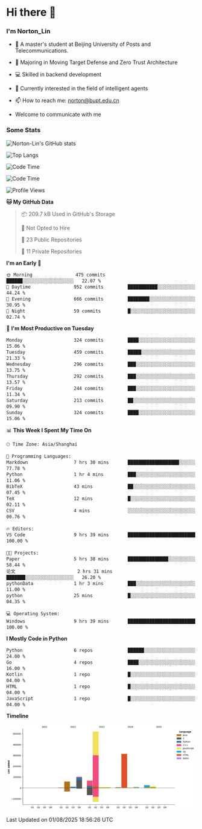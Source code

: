 
# Hi there 👋

### I'm Norton_Lin
- 🏫 A master's student at Beijing University of Posts and Telecommunications.
- 🌱 Majoring in Moving Target Defense and Zero Trust Architecture
- 💻 Skilled in backend development
- 🤖 Currently interested in the field of intelligent agents
- 📫 How to reach me: [norton@bupt.edu.cn](mailto:norton@bupt.edu.cn)

- Welcome to communicate with me

### Some Stats
![Norton-Lin's GitHub stats](https://github-readme-stats.vercel.app/api?username=Norton-Lin&count_private=true&show_icons=true&theme=radical)

![Top Langs](https://github-readme-stats.vercel.app/api/top-langs/?username=Norton-Lin&langs_count=10&layout=compact)

![Code Time](https://github-readme-stats.vercel.app/api/wakatime?username=Norton_Lin)

<!--START_SECTION:waka-->
![Code Time](http://img.shields.io/badge/Code%20Time-1%2C016%20hrs%2017%20mins-blue)

![Profile Views](http://img.shields.io/badge/Profile%20Views-3-blue)

**🐱 My GitHub Data** 

> 📦 209.7 kB Used in GitHub's Storage 
 > 
> 🚫 Not Opted to Hire
 > 
> 📜 23 Public Repositories 
 > 
> 🔑 11 Private Repositories 
 > 
**I'm an Early 🐤** 

```text
🌞 Morning                475 commits         ██████░░░░░░░░░░░░░░░░░░░   22.07 % 
🌆 Daytime                952 commits         ███████████░░░░░░░░░░░░░░   44.24 % 
🌃 Evening                666 commits         ████████░░░░░░░░░░░░░░░░░   30.95 % 
🌙 Night                  59 commits          █░░░░░░░░░░░░░░░░░░░░░░░░   02.74 % 
```
📅 **I'm Most Productive on Tuesday** 

```text
Monday                   324 commits         ████░░░░░░░░░░░░░░░░░░░░░   15.06 % 
Tuesday                  459 commits         █████░░░░░░░░░░░░░░░░░░░░   21.33 % 
Wednesday                296 commits         ███░░░░░░░░░░░░░░░░░░░░░░   13.75 % 
Thursday                 292 commits         ███░░░░░░░░░░░░░░░░░░░░░░   13.57 % 
Friday                   244 commits         ███░░░░░░░░░░░░░░░░░░░░░░   11.34 % 
Saturday                 213 commits         ██░░░░░░░░░░░░░░░░░░░░░░░   09.90 % 
Sunday                   324 commits         ████░░░░░░░░░░░░░░░░░░░░░   15.06 % 
```


📊 **This Week I Spent My Time On** 

```text
🕑︎ Time Zone: Asia/Shanghai

💬 Programming Languages: 
Markdown                 7 hrs 30 mins       ███████████████████░░░░░░   77.78 % 
Python                   1 hr 4 mins         ███░░░░░░░░░░░░░░░░░░░░░░   11.06 % 
BibTeX                   43 mins             ██░░░░░░░░░░░░░░░░░░░░░░░   07.45 % 
TeX                      12 mins             █░░░░░░░░░░░░░░░░░░░░░░░░   02.11 % 
CSV                      4 mins              ░░░░░░░░░░░░░░░░░░░░░░░░░   00.76 % 

🔥 Editors: 
VS Code                  9 hrs 39 mins       █████████████████████████   100.00 % 

🐱‍💻 Projects: 
Paper                    5 hrs 38 mins       ███████████████░░░░░░░░░░   58.44 % 
论文                       2 hrs 31 mins       ███████░░░░░░░░░░░░░░░░░░   26.20 % 
pythonData               1 hr 3 mins         ███░░░░░░░░░░░░░░░░░░░░░░   11.00 % 
python                   25 mins             █░░░░░░░░░░░░░░░░░░░░░░░░   04.35 % 

💻 Operating System: 
Windows                  9 hrs 39 mins       █████████████████████████   100.00 % 
```

**I Mostly Code in Python** 

```text
Python                   6 repos             ██████░░░░░░░░░░░░░░░░░░░   24.00 % 
Go                       4 repos             ████░░░░░░░░░░░░░░░░░░░░░   16.00 % 
Kotlin                   1 repo              █░░░░░░░░░░░░░░░░░░░░░░░░   04.00 % 
HTML                     1 repo              █░░░░░░░░░░░░░░░░░░░░░░░░   04.00 % 
JavaScript               1 repo              █░░░░░░░░░░░░░░░░░░░░░░░░   04.00 % 
```



**Timeline**

![Lines of Code chart](https://raw.githubusercontent.com/Norton-Lin/Norton-Lin/main/assets/bar_graph.png)


 Last Updated on 01/08/2025 18:56:26 UTC
<!--END_SECTION:waka-->
